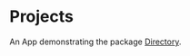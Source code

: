 # Projects
An App demonstrating the package [Directory](https://github.com/nashysolutions/Directory).
